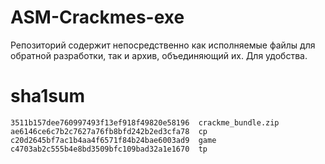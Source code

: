 # ASM-Crackmes-exe

Репозиторий содержит непосредственно как исполняемые файлы для обратной разработки,
так и архив, объединяющий их. Для удобства.

# sha1sum

```
3511b157dee760997493f13ef918f49820e58196  crackme_bundle.zip
ae6146ce6c7b2c7627a76fb8bfd242b2ed3cfa78  cp
c20d2645bf7ac1b4aa4f6571f84b24bae6003ad9  game
c4703ab2c555b4e8bd3509bfc109bad32a1e1670  tp
```
